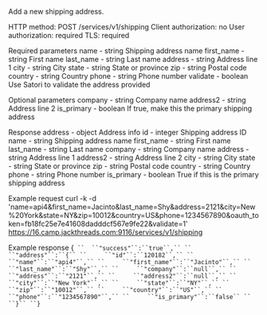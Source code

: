 Add a new shipping address.

HTTP method: POST /services/v1/shipping
Client authorization: no
User authorization: required
TLS: required

Required parameters
 name  - string Shipping address name
 first_name - string First name
 last_name - string Last name
 address - string Address line 1
 city  - string City
 state  - string State or province
 zip  - string Postal code
 country - string Country
 phone  - string Phone number
 validate - boolean Use Satori to validate the address provided

Optional parameters
 company - string Company name
 address2 - string Address line 2
 is_primary - boolean If true, make this the primary shipping address

Response
 address - object Address info
  id  - integer Shipping address ID
  name  - string Shipping address name
  first_name - string First name
  last_name - string Last name
  company - string Company name
  address - string Address line 1
  address2 - string Address line 2
  city  - string City
  state  - string State or province
  zip  - string Postal code
  country - string Country
  phone  - string Phone number
  is_primary - boolean True if this is the primary shipping address

Example request
        curl -k -d 'name=api4&first_name=Jacinto&last_name=Shy&address=2121&city=New%20York&state=NY&zip=10012&country=US&phone=1234567890&oauth_token=fb18fc25e7e41608dadddcf567e9fe22&validate=1' https://16.camp.jackthreads.com:9116/services/v1/shipping

Example response
        {`
``  ``"success"``:``true``,``
``  ``"address"``:``{``
``     ``"id"``:``120182``,``
``     ``"name"``:``"api4"``,``
``     ``"first_name"``:``"Jacinto"``,``
``     ``"last_name"``:``"Shy"``,``
``     ``"company"``:``null``,``
``     ``"address"``:``"2121"``,``
``     ``"address2"``:``null``,``
``     ``"city"``:``"New York"``,``
``     ``"state"``:``"NY"``,``
``     ``"zip"``:``"10012"``,``
``     ``"country"``:``"US"``,``
``     ``"phone"``:``"1234567890"``,``
``     ``"is_primary"``:``false``
``  ``}``
``}`